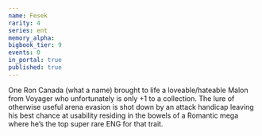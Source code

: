 ```yaml
---
name: Fesek
rarity: 4
series: ent
memory_alpha:
bigbook_tier: 9
events: 0
in_portal: true
published: true
---
```


One Ron Canada (what a name) brought to life a loveable/hateable Malon from Voyager who unfortunately is only +1 to a collection. The lure of otherwise useful arena evasion is shot down by an attack handicap leaving his best chance at usability residing in the bowels of a Romantic mega where he’s the top super rare ENG for that trait.
